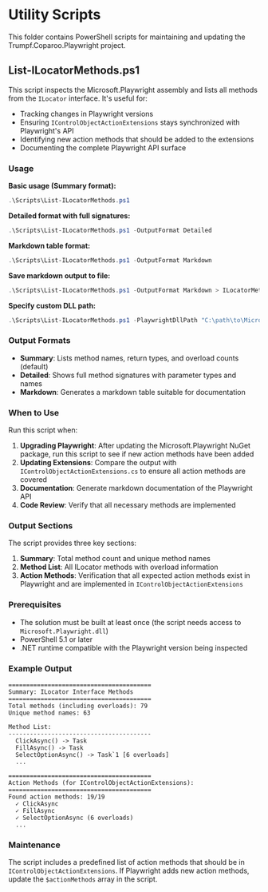 # Utility Scripts

This folder contains PowerShell scripts for maintaining and updating the Trumpf.Coparoo.Playwright project.

## List-ILocatorMethods.ps1

This script inspects the Microsoft.Playwright assembly and lists all methods from the `ILocator` interface. It's useful for:

- Tracking changes in Playwright versions
- Ensuring `IControlObjectActionExtensions` stays synchronized with Playwright's API
- Identifying new action methods that should be added to the extensions
- Documenting the complete Playwright API surface

### Usage

**Basic usage (Summary format):**
```powershell
.\Scripts\List-ILocatorMethods.ps1
```

**Detailed format with full signatures:**
```powershell
.\Scripts\List-ILocatorMethods.ps1 -OutputFormat Detailed
```

**Markdown table format:**
```powershell
.\Scripts\List-ILocatorMethods.ps1 -OutputFormat Markdown
```

**Save markdown output to file:**
```powershell
.\Scripts\List-ILocatorMethods.ps1 -OutputFormat Markdown > ILocatorMethods.md
```

**Specify custom DLL path:**
```powershell
.\Scripts\List-ILocatorMethods.ps1 -PlaywrightDllPath "C:\path\to\Microsoft.Playwright.dll"
```

### Output Formats

- **Summary**: Lists method names, return types, and overload counts (default)
- **Detailed**: Shows full method signatures with parameter types and names
- **Markdown**: Generates a markdown table suitable for documentation

### When to Use

Run this script when:

1. **Upgrading Playwright**: After updating the Microsoft.Playwright NuGet package, run this script to see if new action methods have been added
2. **Updating Extensions**: Compare the output with `IControlObjectActionExtensions.cs` to ensure all action methods are covered
3. **Documentation**: Generate markdown documentation of the Playwright API
4. **Code Review**: Verify that all necessary methods are implemented

### Output Sections

The script provides three key sections:

1. **Summary**: Total method count and unique method names
2. **Method List**: All ILocator methods with overload information
3. **Action Methods**: Verification that all expected action methods exist in Playwright and are implemented in `IControlObjectActionExtensions`

### Prerequisites

- The solution must be built at least once (the script needs access to `Microsoft.Playwright.dll`)
- PowerShell 5.1 or later
- .NET runtime compatible with the Playwright version being inspected

### Example Output

```
========================================
Summary: ILocator Interface Methods
========================================
Total methods (including overloads): 79
Unique method names: 63

Method List:
----------------------------------------
  ClickAsync() -> Task
  FillAsync() -> Task
  SelectOptionAsync() -> Task`1 [6 overloads]
  ...

========================================
Action Methods (for IControlObjectActionExtensions):
========================================
Found action methods: 19/19
  ✓ ClickAsync
  ✓ FillAsync
  ✓ SelectOptionAsync (6 overloads)
  ...
```

### Maintenance

The script includes a predefined list of action methods that should be in `IControlObjectActionExtensions`. If Playwright adds new action methods, update the `$actionMethods` array in the script.

